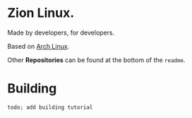 # Zion Linux.
Made by developers, for developers.


Based on [Arch Linux](https://archlinux.org).

Other **Repositories** can be found at the bottom of the ``readme``.

# Building

``todo; add building tutorial``
